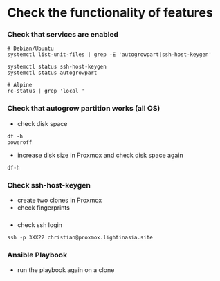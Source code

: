 # Check the functionality of features

### Check that services are enabled

```
# Debian/Ubuntu
systemctl list-unit-files | grep -E 'autogrowpart|ssh-host-keygen'

systemctl status ssh-host-keygen
systemctl status autogrowpart

# Alpine
rc-status | grep 'local '
```

### Check that autogrow partition works (all OS)

- check disk space
```
df -h
poweroff
```

- increase disk size in Proxmox and check disk space again
```
df-h
```

### Check ssh-host-keygen

- create two clones in Proxmox
- check fingerprints

###
- check ssh login

`ssh -p 3XX22 christian@proxmox.lightinasia.site`

### Ansible Playbook

- run the playbook again on a clone
